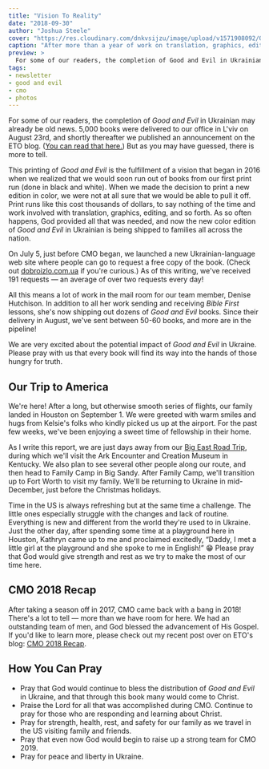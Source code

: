 ```yaml
---
title: "Vision To Reality"
date: "2018-09-30"
author: "Joshua Steele"
cover: "https://res.cloudinary.com/dnkvsijzu/image/upload/v1571908092/OFReport/2018-09-30-vision-to-reality/dobro-zlo-group-12-6_eitj7q.jpg"
caption: "After more than a year of work on translation, graphics, editing, and logistics, the Ukrainian edition of Good and Evil is here! On August 23rd, this group of men worked past midnight unloading all 5,000 books!"
preview: >
  For some of our readers, the completion of Good and Evil in Ukrainian may already be old news. 5,000 books were delivered to our office in L’viv on August 23rd, and shortly thereafter we published an announcement on the ETO blog. (You can read that here.) But as you may have guessed, there is more to tell.
tags:
- newsletter
- good and evil
- cmo
- photos
---
```


For some of our readers, the completion of *Good and Evil* in Ukrainian may already be old news. 5,000 books were delivered to our office in L'viv on August 23rd, and shortly thereafter we published an announcement on the ETO blog. ([You can read that here.](https://euroteamoutreach.org/blog/2018/08/delivered/)) But as you may have guessed, there is more to tell.

<article-callout content="OFR-Aug-Sep-2018.pdf" :download="true" />

This printing of *Good and Evil* is the fulfillment of a vision that began in 2016 when we realized that we would soon run out of books from our first print run (done in black and white). When we made the decision to print a new edition in color, we were not at all sure that we would be able to pull it off. Print runs like this cost thousands of dollars, to say nothing of the time and work involved with translation, graphics, editing, and so forth. As so often happens, God provided all that was needed, and now the new color edition of *Good and Evil* in Ukrainian is being shipped to families all across the nation.

<article-image publicId="OFReport/2018-09-30-vision-to-reality/dobro-zlo-book-table_wfhasc.jpg" width="768" caption="The color edition of Good and Evil in Ukrainian is here!"/>

<article-image publicId="OFReport/2018-09-30-vision-to-reality/dobro-zlo-box_q2jco5.jpg" width="768" caption="A case of 20 Good and Evil books"/>

On July 5, just before CMO began, we launched a new Ukrainian-language web site where people can go to request a free copy of the book. (Check out [dobroizlo.com.ua](https://dobroizlo.com.ua/) if you're curious.) As of this writing, we've received 191 requests — an average of over two requests every day!

<article-image publicId="OFReport/2018-09-30-vision-to-reality/dobro-zlo-site_l2mtx2.jpg" width="768" :border="true" caption="Any Ukrainian may receive a copy of *Good and Evil* free of charge simply by submitting a request through our web site: [dobroizlo.com.ua](https://dobroizlo.com.ua/)"/>

All this means a lot of work in the mail room for our team member, Denise Hutchison. In addition to all her work sending and receiving *Bible First* lessons, she's now shipping out dozens of *Good and Evil* books. Since their delivery in August, we've sent between 50-60 books, and more are in the pipeline!

<article-image publicId="OFReport/2018-09-30-vision-to-reality/ready-to-mail_r0smks.jpg" width="768" caption="Denise has been hard at work mailing out Good and Evil books. Since August, we've sent out about 60 books!"/>

We are very excited about the potential impact of *Good and Evil* in Ukraine. Please pray with us that every book will find its way into the hands of those hungry for truth. 

<article-image publicId="OFReport/2018-09-30-vision-to-reality/kids-reading-good-and-evil_louinh.jpg" width="768" caption="I recently gave a copy of Good and Evil to every family represented in my Bible First Kids class. The first story we read together was the account of Jesus' conversation with Nicodemus about the brass serpent. Good and Evil includes both the New Testament account in John 3, and the corresponding Old Testament story of the brass serpent in Numbers. We read both and then discussed the correlation between them."/>

## Our Trip to America

We're here! After a long, but otherwise smooth series of flights, our family landed in Houston on September 1. We were greeted with warm smiles and hugs from Kelsie's folks who kindly picked us up at the airport. For the past few weeks, we've been enjoying a sweet time of fellowship in their home.

As I write this report, we are just days away from our [Big East Road Trip](2018-02-05-coming-to-america), during which we'll visit the Ark Encounter and Creation Museum in Kentucky. We also plan to see several other people along our route, and then head to Family Camp in Big Sandy. After Family Camp, we'll transition up to Fort Worth to visit my family. We'll be returning to Ukraine in mid-December, just before the Christmas holidays.

Time in the US is always refreshing but at the same time a challenge. The little ones especially struggle with the changes and lack of routine. Everything is new and different from the world they're used to in Ukraine. Just the other day, after spending some time at a playground here in Houston, Kathryn came up to me and proclaimed excitedly, “Daddy, I met a little girl at the playground and she spoke to me in English!” 😁 Please pray that God would give strength and rest as we try to make the most of our time here.

<article-image publicId="OFReport/2018-09-30-vision-to-reality/kids-minivan_cq0rxq.jpg" width="768" caption="Strapped in and ready to roll! God has graciously provided us with a leased minivan for our time in the US. It's super nice and a great fit for our big family!"/>

<article-image publicId="OFReport/2018-09-30-vision-to-reality/with-villenueves_fdtvyp.jpg" width="768" caption="One of the highlights of our trip so far was our visit with the Villenueve family. Ralph Villenueve came to Ukraine in the summer of 2017, and he's been working with our ministry remotely ever since! The Villenueves are from Quebec, and they drove down to Houston to meet us last week. Stay tuned for more news about this amazing family in future posts. And in case you haven't already, be sure to take a few minutes to [Meet Ralph](2017-08-04-meet-ralph)."/>

<article-image publicId="OFReport/2018-09-30-vision-to-reality/josh-kels-2018-anniversary_kkyc3n.jpg" width="768" caption="On September 18, Kelsie and I celebrated our 14th anniversary!"/>

<article-image publicId="OFReport/2018-09-30-vision-to-reality/josh-bohdan-sermon-mount_ixtgb3.jpg" width="768" caption="From my Bible First Kids class: Bohdan just finished memorizing Matthew 5, 6, and 7 — the entire Sermon on  the Mount!"/>

## CMO 2018 Recap

After taking a season off in 2017, CMO came back with a bang in 2018! There's a lot to tell — more than we have room for here. We had an outstanding team of men, and God blessed the advancement of His Gospel. If you'd like to learn more, please check out my recent post over on ETO's blog: [CMO 2018 Recap](https://euroteamoutreach.org/blog/2018/09/cmo-recap).

<article-image publicId="OFReport/2018-09-30-vision-to-reality/cmo-2018-showing_eg2uwl.jpg" width="768" caption="People from the village of Bystrytsya-Hirska view the film this summer during CMO."/>

<article-image publicId="OFReport/2018-09-30-vision-to-reality/beka-abby-tracts_ydv5ws.jpg" width="768" caption="Abby and Rebekah came out with us several times to pass out tracts in L'viv. How can you say no to those charming smiles?"/>

<article-image publicId="OFReport/2018-09-30-vision-to-reality/ben-preaching-lviv_rdw6i1.jpg" width="768" caption="Ben Sargent preaches the Gospel during one of our chalk art presentations in L'viv this summer."/>

## How You Can Pray

- Pray that God would continue to bless the distribution of *Good and Evil* in Ukraine, and that through this book many would come to Christ.
- Praise the Lord for all that was accomplished during CMO. Continue to pray for those who are responding and learning about Christ.
- Pray for strength, health, rest, and safety for our family as we travel in the US visiting family and friends.
- Pray that even now God would begin to raise up a strong team for CMO 2019.
- Pray for peace and liberty in Ukraine.
